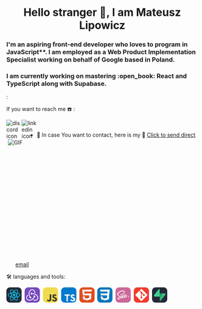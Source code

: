 <h1 align="center">Hello stranger 👀, I am Mateusz Lipowicz</h1> 

<h3>I'm an aspiring front-end developer who loves to program in JavaScript**. I am employed as a Web Product Implementation Specialist working on behalf of Google based in Poland.</h3>

<h3>I am currently working on mastering :open_book: React and TypeScript along with Supabase.</h3> :

If you want to reach me :telephone: :

<a href="https://discord.com/users/542077287449886724">
  <img align="left" alt="discord icon" width="40px" src="https://raw.githubusercontent.com/peterthehan/peterthehan/master/assets/discord.svg" />
</a>

<a href="https://www.linkedin.com/in/mateusz-lipowicz/">
  <img align="left" alt="linkedin icon" width="40px" src="https://raw.githubusercontent.com/peterthehan/peterthehan/master/assets/linkedin.svg" />
</a>

<br />
  <img align="right" alt="GIF" src="https://media.giphy.com/media/CuuSHzuc0O166MRfjt/giphy.gif" width="500" height="320" />

- 💼 In case You want to contact, here is my 📧 [Click to send direct email](mailto:matlipowicz@gmail.com) 
  
🛠️ languages and tools:

<div>
  <img src="https://github.com/tandpfun/skill-icons/blob/main/icons/React-Dark.svg" title="React" alt="React" width="40" height="40"/>&nbsp;
  <img src="https://github.com/tandpfun/skill-icons/blob/main/icons/Redux.svg" title="Redux" alt="Redux" width="40" height="40"/>&nbsp;
  <img src="https://github.com/tandpfun/skill-icons/blob/main/icons/JavaScript.svg" title="JavaScript" alt="JavaScript" width="40" height="40"/>&nbsp;
  <img src="https://github.com/tandpfun/skill-icons/blob/main/icons/TypeScript.svg" title="TypeScript" alt="TypeScript" width="40" height="40"/>&nbsp;
  <img src="https://github.com/tandpfun/skill-icons/blob/main/icons/HTML.svg" title="HTML" alt="html" width="40" height="40"/>&nbsp;
  <img src="https://github.com/tandpfun/skill-icons/blob/main/icons/CSS.svg" title="CSS" alt="CSS" width="40" height="40"/>&nbsp;
  <img src="https://github.com/tandpfun/skill-icons/blob/main/icons/Sass.svg" title="SCSS" alt="SCSS" width="40" height="40"/>&nbsp;
  <img src="https://github.com/tandpfun/skill-icons/blob/main/icons/Git.svg" title="GIT" alt="GIT" width="40" height="40"/>&nbsp;
  <img src="https://github.com/tandpfun/skill-icons/blob/main/icons/Supabase-Dark.svg" title="Supabase" alt="Supabase" width="40" height="40"/>&nbsp;
</div>













